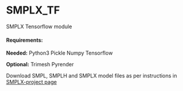 # SMPLX_TF


SMPLX  Tensorflow module

#### **Requirements:**

**Needed:**
Python3
Pickle
Numpy
Tensorflow

**Optional:**
Trimesh
Pyrender


Download SMPL, SMPLH and  SMPLX model files as per instructions in
[SMPLX-project page](https://smpl-x.is.tue.mpg.de/)


